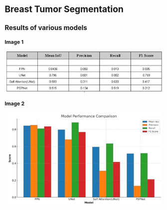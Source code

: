 # Breast Tumor Segmentation

## Results of various models

### Image 1
![Results Table](results-table.jpeg)

### Image 2
![Results Plot](plot.jpeg)
